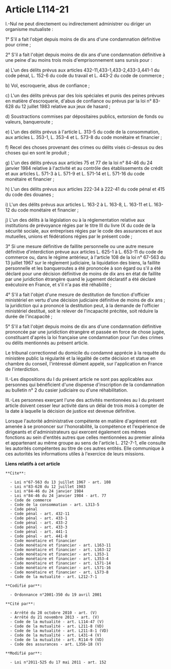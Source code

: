 # Article L114-21

I.-Nul ne peut directement ou indirectement administrer ou diriger un organisme mutualiste : 

1° S'il a fait l'objet depuis moins de dix ans d'une condamnation définitive pour crime ; 

2° S'il a fait l'objet depuis moins de dix ans d'une condamnation définitive à une peine d'au moins trois mois
d'emprisonnement sans sursis pour : 

a) L'un des délits prévus aux articles 432-11,433-1,433-2,433-3,441-1    du code pénal, L. 152-6 du code du travail et L.
443-2 du code de commerce ; 

b) Vol, escroquerie, abus de confiance ; 

c) L'un des délits prévus par des lois spéciales et punis des peines prévues en matière d'escroquerie, d'abus de confiance ou
prévus par la loi n° 83-628 du 12 juillet 1983 relative aux jeux de hasard ; 

d) Soustractions commises par dépositaires publics, extorsion de fonds ou valeurs, banqueroute ; 

e) L'un des délits prévus à l'article L. 313-5 du code de la consommation, aux articles L. 353-1, L. 353-4 et L. 573-8 du
code monétaire et financier ; 

f) Recel des choses provenant des crimes ou délits visés ci-dessus ou des choses qui en sont le produit ; 

g) L'un des délits prévus aux articles 75 et 77 de la loi n° 84-46 du 24 janvier 1984 relative à l'activité et au contrôle
des établissements de crédit et aux articles L. 571-3 à L. 571-9 et L. 571-14 et L. 571-16 du code monétaire et financier ; 

h) L'un des délits prévus aux articles 222-34 à 222-41 du code pénal et 415 du code des douanes ; 

i) L'un des délits prévus aux articles L. 163-2 à L. 163-8, L. 163-11 et L. 163-12 du code monétaire et financier ; 

j) L'un des délits à la législation ou à la réglementation relative aux institutions de prévoyance régies par le titre III du
livre IX du code de la sécurité sociale, aux entreprises régies par le code des assurances et aux mutuelles, unions et
fédérations régies par le présent code ; 

3° Si une mesure définitive de faillite personnelle ou une autre mesure définitive d'interdiction prévue aux articles L.
625-1 à L. 653-11 du code de commerce ou, dans le régime antérieur, à l'article 108 de la loi n° 67-563 du 13 juillet 1967
sur le règlement judiciaire, la liquidation des biens, la faillite personnelle et les banqueroutes a été prononcée à son
égard ou s'il a été déclaré pour une décision définitive de moins de dix ans en état de faillite par une juridiction
étrangère quand le jugement déclaratif a été déclaré exécutoire en France, et s'il n'a pas été réhabilité ; 

4° S'il a fait l'objet d'une mesure de destitution de fonction d'officier ministériel en vertu d'une décision judiciaire
définitive de moins de dix ans ; la juridiction qui a prononcé la destitution peut, à la demande de l'officier ministériel
destitué, soit le relever de l'incapacité précitée, soit réduire la durée de l'incapacité ; 

5° S'il a fait l'objet depuis moins de dix ans d'une condamnation définitive prononcée par une juridiction étrangère et
passée en force de chose jugée, constituant d'après la loi française une condamnation pour l'un des crimes ou délits
mentionnés au présent article. 

Le tribunal correctionnel du domicile du condamné apprécie à la requête du ministère public la régularité et la légalité de
cette décision et statue en chambre du conseil, l'intéressé dûment appelé, sur l'application en France de l'interdiction. 

II.-Les dispositions du I du présent article ne sont pas applicables aux personnes qui bénéficient d'une dispense
d'inscription de la condamnation au bulletin n° 2 du casier judiciaire ou d'une réhabilitation. 

III.-Les personnes exerçant l'une des activités mentionnées au I du présent article doivent cesser leur activité dans un
délai de trois mois à compter de la date à laquelle la décision de justice est devenue définitive. 

Lorsque l'autorité administrative compétente en matière d'agrément est amenée à se prononcer sur l'honorabilité, la
compétence et l'expérience de dirigeants et d'administrateurs qui exercent également ces mêmes fonctions au sein d'entités
autres que celles mentionnées au premier alinéa et appartenant au même groupe au sens de l'article L. 212-7-1, elle consulte
les autorités compétentes au titre de ces autres entités. Elle communique à ces autorités les informations utiles à
l'exercice de leurs missions.

**Liens relatifs à cet article**

	**Cite**:

	  - Loi n°67-563 du 13 juillet 1967 - art. 108
	  - Loi n°83-628 du 12 juillet 1983
	  - Loi n°84-46 du 24 janvier 1984
	  - Loi n°84-46 du 24 janvier 1984 - art. 77
	  - Code de commerce
	  - Code de la consommation - art. L313-5
	  - Code pénal
	  - Code pénal - art. 432-11
	  - Code pénal - art. 433-1
	  - Code pénal - art. 433-2
	  - Code pénal - art. 433-3
	  - Code pénal - art. 441-1
	  - Code pénal - art. 441-8
	  - Code monétaire et financier
	  - Code monétaire et financier - art. L163-11
	  - Code monétaire et financier - art. L163-12
	  - Code monétaire et financier - art. L353-1
	  - Code monétaire et financier - art. L353-4
	  - Code monétaire et financier - art. L571-14
	  - Code monétaire et financier - art. L571-16
	  - Code monétaire et financier - art. L573-8
	  - Code de la mutualité - art. L212-7-1

	**Codifié par**:

	  - Ordonnance n°2001-350 du 19 avril 2001

	**Cité par**:

	  - Arrêté du 28 octobre 2010 - art. (V)
	  - Arrêté du 21 novembre 2013 - art. (V)
	  - Code de la mutualité - art. L114-47 (V)
	  - Code de la mutualité - art. L211-8 (VD)
	  - Code de la mutualité - art. L211-8-1 (VD)
	  - Code de la mutualité - art. L431-4 (V)
	  - Code de la mutualité - art. R114-9 (VD)
	  - Code des assurances - art. L356-18 (V)

	**Modifié par**:

	  - Loi n°2011-525 du 17 mai 2011 - art. 152
